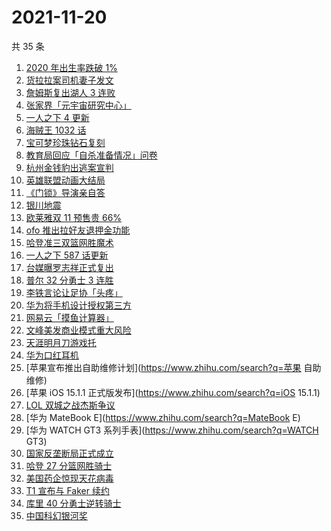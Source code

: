 # 2021-11-20

共 35 条

<!-- BEGIN -->
<!-- 最后更新时间 Sat Nov 20 2021 19:06:06 GMT+0800 (China Standard Time) -->

1. [2020 年出生率跌破 1%](https://www.zhihu.com/search?q=出生率)
1. [货拉拉案司机妻子发文](https://www.zhihu.com/search?q=货拉拉案)
1. [詹姆斯复出湖人 3 连败](https://www.zhihu.com/search?q=湖人)
1. [张家界「元宇宙研究中心」](https://www.zhihu.com/search?q=元宇宙)
1. [一人之下 4 更新](https://www.zhihu.com/search?q=一人之下4)
1. [海贼王 1032 话](https://www.zhihu.com/search?q=海贼王)
1. [宝可梦珍珠钻石复刻](https://www.zhihu.com/search?q=宝可梦)
1. [教育局回应「自杀准备情况」问卷](https://www.zhihu.com/search?q=自杀问卷)
1. [杭州金钱豹出逃案宣判](https://www.zhihu.com/search?q=金钱豹出逃)
1. [英雄联盟动画大结局](https://www.zhihu.com/search?q=英雄联盟双城之战)
1. [《门锁》导演亲自答](https://www.zhihu.com/search?q=门锁)
1. [银川地震](https://www.zhihu.com/search?q=银川地震)
1. [欧莱雅双 11 预售贵 66%](https://www.zhihu.com/search?q=欧莱雅)
1. [ofo 推出拉好友退押金功能](https://www.zhihu.com/search?q=ofo退押金)
1. [哈登准三双篮网胜魔术](https://www.zhihu.com/search?q=篮网)
1. [一人之下 587 话更新](https://www.zhihu.com/search?q=一人之下)
1. [台媒曝罗志祥正式复出](https://www.zhihu.com/search?q=罗志祥)
1. [普尔 32 分勇士 3 连胜](https://www.zhihu.com/search?q=勇士)
1. [李铁言论让足协「头疼」](https://www.zhihu.com/search?q=李铁)
1. [华为将手机设计授权第三方](https://www.zhihu.com/search?q=华为手机设计)
1. [网易云「摸鱼计算器」](https://www.zhihu.com/search?q=摸鱼计算器)
1. [文峰美发商业模式重大风险](https://www.zhihu.com/search?q=文峰)
1. [天涯明月刀游戏托](https://www.zhihu.com/search?q=天涯明月刀)
1. [华为口红耳机](https://www.zhihu.com/search?q=口红耳机)
1. [苹果宣布推出自助维修计划](https://www.zhihu.com/search?q=苹果 自助维修)
1. [苹果 iOS 15.1.1 正式版发布](https://www.zhihu.com/search?q=iOS 15.1.1)
1. [LOL 双城之战杰斯争议](https://www.zhihu.com/search?q=英雄联盟双城之战)
1. [华为 MateBook E](https://www.zhihu.com/search?q=MateBook E)
1. [华为 WATCH GT3 系列手表](https://www.zhihu.com/search?q=WATCH GT3)
1. [国家反垄断局正式成立](https://www.zhihu.com/search?q=国家反垄断局)
1. [哈登 27 分篮网胜骑士](https://www.zhihu.com/search?q=篮网)
1. [美国药企惊现天花病毒](https://www.zhihu.com/search?q=天花)
1. [T1 宣布与 Faker 续约](https://www.zhihu.com/search?q=faker)
1. [库里 40 分勇士逆转骑士](https://www.zhihu.com/search?q=勇士)
1. [中国科幻银河奖](https://www.zhihu.com/search?q=银河奖)

<!-- END -->

